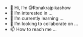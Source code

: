 - 👋 Hi, I’m @Ronakrajpikashow
- 👀 I’m interested in ...
- 🌱 I’m currently learning ...
- 💞️ I’m looking to collaborate on ...
- 📫 How to reach me ...

<!---
Ronakrajpikashow/Ronakrajpikashow is a ✨ special ✨ repository because its `README.md` (this file) appears on your GitHub profile.
You can click the Preview link to take a look at your changes.
--->
